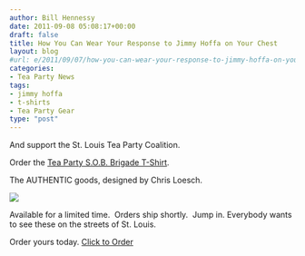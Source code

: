 ```yaml
---
author: Bill Hennessy
date: 2011-09-08 05:08:17+00:00
draft: false
title: How You Can Wear Your Response to Jimmy Hoffa on Your Chest
layout: blog
#url: e/2011/09/07/how-you-can-wear-your-response-to-jimmy-hoffa-on-your-chest/
categories:
- Tea Party News
tags:
- jimmy hoffa
- t-shirts
- Tea Party Gear
type: "post"
---
```


And support the St. Louis Tea Party Coalition.

Order the [Tea Party S.O.B. Brigade T-Shirt](https://stlouisteaparty.com/s-o-b-brigade-store/#ecwid:category=1568611&mode=product&product=6482763).

The AUTHENTIC goods, designed by Chris Loesch.

[![](https://19015-hennessysview.hennessysview.com/wp-content/uploads/2011/09/TPSOB-Black-300x243.png)
](https://19015-hennessysview.hennessysview.com/wp-content/uploads/2011/09/TPSOB-Black.png)

Available for a limited time.  Orders ship shortly.  Jump in. Everybody wants to see these on the streets of St. Louis.

Order yours today. [Click to Order](https://stlouisteaparty.com/s-o-b-brigade-store/#ecwid:category=1568611&mode=product&product=6482763)
